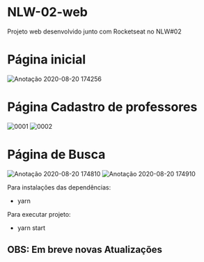 # NLW-02-web
Projeto web desenvolvido junto com Rocketseat no NLW#02

# Página inicial
![Anotação 2020-08-20 174256](https://user-images.githubusercontent.com/30050630/90826546-02d9d180-e311-11ea-9dee-694094e66c1c.png)


# Página Cadastro de professores
![0001](https://user-images.githubusercontent.com/30050630/90826988-ceb2e080-e311-11ea-9c68-9acafd4c6efd.jpg)
![0002](https://user-images.githubusercontent.com/30050630/90827004-d4102b00-e311-11ea-807a-d55607bb0d24.jpg)


# Página de Busca
![Anotação 2020-08-20 174810](https://user-images.githubusercontent.com/30050630/90827012-da060c00-e311-11ea-83c4-0090d96ecfac.png)
![Anotação 2020-08-20 174910](https://user-images.githubusercontent.com/30050630/90827034-e12d1a00-e311-11ea-8432-c3c2193d2b22.png)

Para instalações das dependências:
  - yarn

Para executar projeto:
  - yarn start


## OBS: Em breve novas Atualizações
